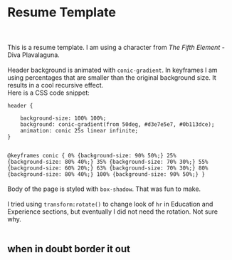 <h1>Resume Template</h1>
<br><br>
This is a resume template. I am using a character from <i>The Fifth Element</i> - Diva Plavalaguna.
<br><br>
Header background is animated with <code>conic-gradient</code>. In keyframes I am using percentages that are smaller than the original background size. It results in a cool recursive effect.<br>
Here is a CSS code snippet: <br>
<code>
header {
    <!-- more code -->
    background-size: 100% 100%;
    background: conic-gradient(from 50deg, #d3e7e5e7, #0b113dce);
    animation: conic 25s linear infinite;
}

@keyframes conic {
    0% {background-size: 90% 50%;}
    25% {background-size: 80% 40%;}
    35% {background-size: 70% 30%;}
    55%  {background-size: 60% 20%;}
    63%  {background-size: 70% 30%;}
    80% {background-size: 80% 40%;}
    100% {background-size: 90% 50%;}
}</code>
<br><br>
Body of the page is styled with <code>box-shadow</code>. That was fun to make.
<br><br>
I tried using <code>transform:rotate()</code> to change look of <code>hr</code> in Education and Experience sections, but eventually I did not need the rotation. Not sure why.
<br><br>
<h2>when in doubt border it out</h2>